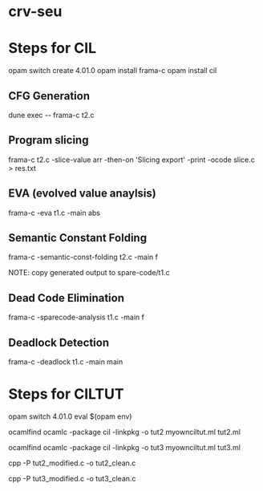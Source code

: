 # crv-seu

# Steps for CIL

opam switch create 4.01.0
opam install frama-c
opam install cil

## CFG Generation

dune exec -- frama-c t2.c

## Program slicing

frama-c t2.c -slice-value arr -then-on 'Slicing export' -print -ocode slice.c > res.txt

## EVA (evolved value anaylsis)

frama-c -eva t1.c -main abs

## Semantic Constant Folding

frama-c -semantic-const-folding t2.c -main f

NOTE: copy generated output to spare-code/t1.c

## Dead Code Elimination

frama-c -sparecode-analysis t1.c -main f

## Deadlock Detection

frama-c -deadlock t1.c -main main

# Steps for CILTUT

opam switch 4.01.0
eval $(opam env)

ocamlfind ocamlc -package cil -linkpkg -o tut2 myownciltut.ml tut2.ml

ocamlfind ocamlc -package cil -linkpkg -o tut3 myownciltut.ml tut3.ml

<!-- another terminal -->

cpp -P tut2_modified.c -o tut2_clean.c

cpp -P tut3_modified.c -o tut3_clean.c
